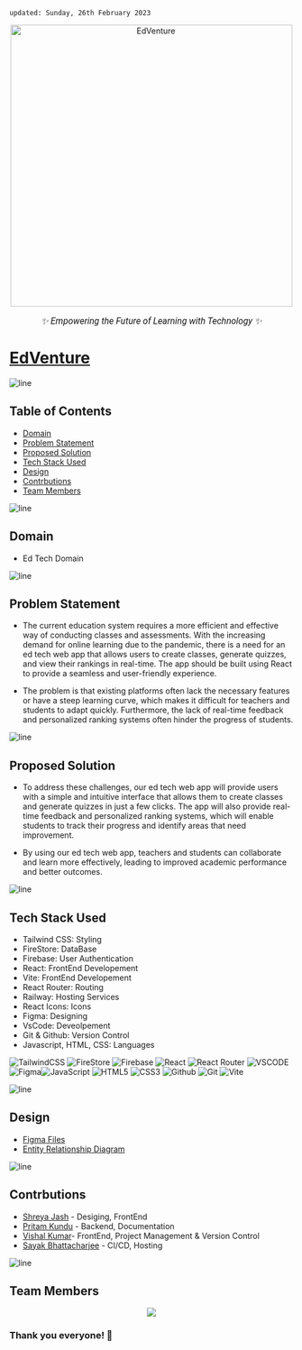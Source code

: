     updated: Sunday, 26th February 2023

<div align="center">
    <a href="railway-hositng-link">
        <img width=500 src="https://user-images.githubusercontent.com/75939390/221270001-2383e5dd-7892-4691-b393-ea7d8483a2ec.png" alt="EdVenture">
    </a>
    <p style="font-family: roboto, calibri; font-size:12pt; font-style:italic"> ✨ Empowering the Future of Learning with Technology ✨</p>
</div>

# [EdVenture](railway-hosting-link)

![line]

## Table of Contents

-   [Domain](#domain)
-   [Problem Statement](#problem-statement)
-   [Proposed Solution](#proposed-solution)
-   [Tech Stack Used](#tech-stack-used)
-   [Design](#design)
-   [Contrbutions](#contrbutions)
-   [Team Members](#team-members)

![line]

## Domain

-   Ed Tech Domain

![line]

## Problem Statement

-   The current education system requires a more efficient and effective way of conducting classes and assessments. With the increasing demand for online learning due to the pandemic, there is a need for an ed tech web app that allows users to create classes, generate quizzes, and view their rankings in real-time. The app should be built using React to provide a seamless and user-friendly experience.

-   The problem is that existing platforms often lack the necessary features or have a steep learning curve, which makes it difficult for teachers and students to adapt quickly. Furthermore, the lack of real-time feedback and personalized ranking systems often hinder the progress of students.

![line]

## Proposed Solution

-   To address these challenges, our ed tech web app will provide users with a simple and intuitive interface that allows them to create classes and generate quizzes in just a few clicks. The app will also provide real-time feedback and personalized ranking systems, which will enable students to track their progress and identify areas that need improvement.

-   By using our ed tech web app, teachers and students can collaborate and learn more effectively, leading to improved academic performance and better outcomes.

![line]

## Tech Stack Used

-   Tailwind CSS: Styling
-   FireStore: DataBase
-   Firebase: User Authentication
-   React: FrontEnd Developement
-   Vite: FrontEnd Developement
-   React Router: Routing
-   Railway: Hosting Services
-   React Icons: Icons
-   Figma: Designing
-   VsCode: Deveolpement
-   Git & Github: Version Control
-   Javascript, HTML, CSS: Languages

![TailwindCSS](https://img.shields.io/badge/tailwindcss-%2338B2AC.svg?style=for-the-badge&logo=tailwind-css&logoColor=white) ![FireStore](https://img.shields.io/badge/Firestore-03cafc?style=for-the-badge&logo=Firebase&logoColor=white) ![Firebase](https://img.shields.io/badge/Firebase-fcba03?style=for-the-badge&logo=Firebase&logoColor=white) ![React](https://img.shields.io/badge/react-%2320232a.svg?style=for-the-badge&logo=react&logoColor=%2361DAFB) ![React Router](https://img.shields.io/badge/React_Router-CA4245?style=for-the-badge&logo=react-router&logoColor=white) ![VSCODE](https://img.shields.io/badge/VSCode-%23007ACC.svg?style=for-the-badge&logo=visual-studio-code&logoColor=white) ![Figma](https://img.shields.io/badge/figma-%23F24E1E.svg?style=for-the-badge&logo=figma&logoColor=white)![JavaScript](https://img.shields.io/badge/javascript-%23323330.svg?style=for-the-badge&logo=javascript&logoColor=%23F7DF1E) ![HTML5](https://img.shields.io/badge/html5-%23E34F26.svg?style=for-the-badge&logo=html5&logoColor=white) ![CSS3](https://img.shields.io/badge/css3-%231572B6.svg?style=for-the-badge&logo=css3&logoColor=white) ![Github](https://img.shields.io/badge/GitHub-%23121011.svg?style=for-the-badge&logo=github&logoColor=white) ![Git](https://img.shields.io/badge/git-%23F05033.svg?style=for-the-badge&logo=git&logoColor=white) ![Vite](https://camo.githubusercontent.com/c1ee3046774b3a0f6165dbe7f4e8a323f583f21e48d60a4dba8edb49fc2463bc/68747470733a2f2f696d672e736869656c64732e696f2f62616467652f566974652d4237334246453f7374796c653d666f722d7468652d6261646765266c6f676f3d76697465266c6f676f436f6c6f723d464644363245)

![line]

## Design

-   [Figma Files](https://www.figma.com/file/amsFHPBOz8KBLw45g6bg2G/EdVenture?t=MhIhGoWwzfajho57-0)
-   [Entity Relationship Diagram](https://drive.google.com/file/d/1ziNfBVq5nwJLLJQn2ogkDdENevPNJfu0/view)

![line]

## Contrbutions

-   [Shreya Jash] - Desiging, FrontEnd
-   [Pritam Kundu] - Backend, Documentation
-   [Vishal Kumar]- FrontEnd, Project Management & Version Control
-   [Sayak Bhattacharjee] - CI/CD, Hosting

![line]

## Team Members

<div align="center">
    <a  href="https://github.com/Ed-Venture/Ed-Venture-UI/graphs/contributors">
        <img src="https://contrib.rocks/image?repo=Ed-Venture/Ed-Venture-UI" />
    </a>
</div>

### Thank you everyone! 💚


[line]: https://user-images.githubusercontent.com/75939390/137615281-3a875960-92cc-407f-97fe-fd2319bdb252.png
[shreya jash]: https://github.com/Shreya-Jash
[pritam kundu]: https://github.com/warmachine028
[vishal kumar]: https://github.com/vishaaal
[sayak bhattacharjee]: https://github.com/Sayak18

